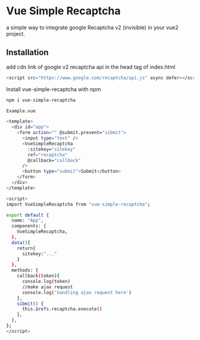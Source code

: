 
# Vue Simple Recaptcha

a simple way to integrate google Recaptcha v2 (invisible) in your vue2 project.





## Installation

add cdn link of google v2 recaptcha api in the head tag of index.html

```bash
<script src="https://www.google.com/recaptcha/api.js" async defer></script>
```

Install vue-simple-recaptcha with npm

```bash
npm i vue-simple-recaptcha
```

```bash
Example.vue

<template>
  <div id="app">
    <form action="" @submit.prevent="sibmit">
      <input type="text" />
      <VueSimpleRecaptcha
        :sitekey="sitekey"
        ref="recaptcha"
        @callback="callback"
      />
      <button type="submit">Submit</button>
    </form>
  </div>
</template>

<script>
import VueSimpleRecaptcha from "vue-simple-recaptcha";

export default {
  name: "App",
  components: {
    VueSimpleRecaptcha,
  },
  data(){
    return{
      sitekey:"..."
    }
  },
  methods: {
    callback(token){
      console.log(token)
      //make ajax request
      console.log('handling ajax request here')
    },
    sibmit() {
      this.$refs.recaptcha.execute()
    },
  },
};
</script>
```